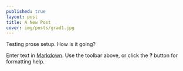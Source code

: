 ```yaml
---
published: true
layout: post
title: A New Post
cover: img/posts/grad1.jpg
---
```

Testing prose setup. How is it going?

Enter text in [Markdown](http://daringfireball.net/projects/markdown/). Use the toolbar above, or click the **?** button for formatting help.
